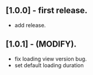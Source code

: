 ## [1.0.0] - first release.

* add release.

## [1.0.1] - (MODIFY).

* fix loading view version bug.
* set default loading duration